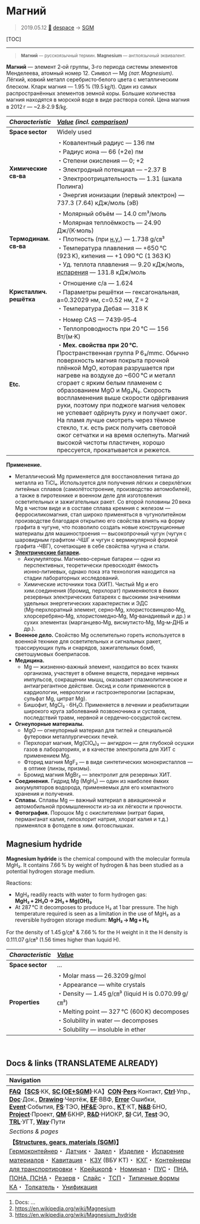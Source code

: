 # Магний
> 2019.05.12 [🚀](../index/index.md) [despace](index.md) → [SGM](sc.md)

[TOC]

---

> <small>**Магний** — русскоязычный термин. **Magnesium** — англоязычный эквивалент.</small>

**Магний** — элемент 2‑ой группы, 3‑го периода системы элементов Менделеева, атомный номер 12. Символ — Mg *(лат. Magnesium)*. Лёгкий, ковкий металл серебристо‑белого цвета с металлическим блеском. Кларк магния — 1.95 % (19.5 ㎏/t). Один из самых распространённых элементов земной коры. Большие количества магния находятся в морской воде в виде раствора солей. Цена магния в 2012 г — ~2.8‑2.9 $/㎏.

|*Characteristic*|*[Value](si.md) (incl. [comparison](matc.md))*|
|:-|:-|
|**Space sector**|Widely used|
|**Химические<br>св‑ва**|・Ковалентный радиус — 136 пм<br> ・Радиус иона — 66 (+2e) пм<br> ・Степени окисления — 0; +2<br> ・Электродный потенциал — −2.37 В<br> ・Электроотрицательность — 1.31 (шкала Полинга)<br> ・Энергия ионизации (первый электрон) — 737.3 (7.64) кДж/моль (эВ)|
|**Термодинам.<br>св‑ва**|・Молярный объём — 14.0 cm³/моль<br> ・Молярная теплоёмкость — 24.90 Дж/(K·моль)<br> ・Плотность (при [н.у.](sctp.md)) — 1.738 g/㎝³<br> ・Температура плавления — +650 ℃ (923 K), кипения — +1 090 ℃ (1 363 K)<br> ・Уд. теплота плавления — 9.20 кДж/моль, [испарения](matc.md) — 131.8 кДж/моль|
|**Кристаллич.<br>решётка**|・Отношение c/a — 1.624<br> ・Параметры решётки — гексагональная, a=0.32029 нм, c=0.52 нм, Z = 2<br> ・Температура Дебая — 318 K|
|**Etc.**|・Номер CAS — 7439‑95‑4<br> ・Теплопроводность при 20 ℃ — 156 Вт/(м·K)<br> ・**Мех. свойства при 20 ℃.** Пространственная группа P 6₃/mmc. Обычно поверхность магния покрыта прочной плёнкой MgO, которая разрушается при нагреве на воздухе до ~600 ℃ и металл сгорает с ярким белым пламенем с образованием MgO и Mg₃N₂. Скорость воспламенения выше скорости одёргивания руки, поэтому при поджоге магния человек не успевает одёрнуть руку и получает ожог. На пламя лучше смотреть через тёмное стекло, т.к. есть риск получить световой ожог сетчатки и на время ослепнуть. Магний высокой чистоты пластичен, хорошо прессуется, прокатывается и режется.|

**Применение.**

   - Металлический Mg применяется для восстановления титана до металла из TiCl₄. Используется для получения лёгких и сверхлёгких литейных сплавов (самолётостроение, производство автомобилей), а также в пиротехнике и военном деле для изготовления осветительных и зажигательных ракет. Со второй половины 20 века Mg в чистом виде и в составе сплава кремния с железом — ферросиликомагния, стал широко применяться в чугунолитейном производстве благодаря открытию его свойства влиять на форму графита в чугуне, что позволило создать новые конструкционные материалы для машиностроения — высокопрочный чугун (чугун с шаровидным графитом ‑ЧШГ и чугун с вермикулярной формой графита ‑ЧВГ), сочетающие в себе свойства чугуна и стали.
   - **[Электрические батареи](eb.md).**
      - Аккумуляторы. Магниево‑серные батареи — одни из перспективных, теоретически превосходят ёмкость ионно‑литиевых, однако пока эта технология находится на стадии лабораторных исследований.
      - Химические источники тока (ХИТ). Чистый Mg и его хим.соединения (бромид, перхлорат) применяются в ёмких резервных электрических батареях с высокими значениями удельных энергетических характеристик и ЭДС (Mg‑перхлоратный элемент, серно‑Mg, хлористосвинцово‑Mg, хлорсеребряно‑Mg, хлористомедно‑Mg, Mg‑ванадиевый и др.) и сухих элементах (марганцево‑Mg, висмутисто‑Mg, Mg‑м‑ДНБ и др.).
   - **Военное дело.** Свойство Mg ослепительно гореть используется в военной технике для осветительных и сигнальных ракет, трассирующих пуль и снарядов, зажигательных бомб, светошумовых боеприпасов.
   - **Медицина.**
      - Mg — жизненно‑важный элемент, находится во всех тканях организма, участвует в обмене веществ, передаче нервных импульсов, сокращении мышц, оказывает спазмолитическое и антиагрегантное действие. Оксид и соли применяются в кардиологии, неврологии и гастроэнтерологии (аспаркам, сульфат Mg, цитрат Mg).
      - Бишофит, MgCl₂ · 6H₂O. Применяется в лечении и реабилитации широкого круга заболеваний позвоночника и суставов, последствий травм, нервной и сердечно‑сосудистой систем.
   - **Огнеупорные материалы.**
      - MgO — огнеупорный материал для тиглей и специальной футеровки металлургических печей.
      - Перхлорат магния, Mg(ClO₄)₂ — ангидрон — для глубокой осушки газов в лабораториях, и в качестве электролита для ХИТ с применением Mg.
      - Фторид магния MgF₂ — в виде синтетических монокристаллов — в оптике (линзы, призмы).
      - Бромид магния MgBr₂ — электролит для резервных ХИТ.
   - **Соединения.** Гидрид Mg (MgH₂) — один из наиболее ёмких аккумуляторов водорода, применяемых для его компактного хранения и получения.
   - **Сплавы.** Сплавы Mg — важный материал в авиационной и автомобильной промышленности из‑за их лёгкости и прочности.
   - **Фотография.** Порошок Mg с окислителями (нитрат бария, перманганат калия, гипохлорит натрия, хлорат калия и т.д.) применялся в фотоделе в хим. фотовспышках.



## Magnesium hydride
**Magnesium hydride** is the chemical compound with the molecular formula MgH₂. It contains 7.66 % by weight of hydrogen & has been studied as a potential hydrogen storage medium.

Reactions:

   - MgH₂ readily reacts with water to form hydrogen gas: **MgH₂ + 2H₂O → 2H₂ + Mg(OH)₂**
   - At 287 ℃ it decomposes to produce H₂ at 1 bar pressure. The high temperature required is seen as a limitation in the use of MgH₂ as a reversible hydrogen storage medium: **MgH₂ → Mg + H₂**

For the density of 1.45 g/㎝³ & 7.66 % for the H weight in it the H density is 0.111.07 g/㎝³ (1.56 times higher than luquid H).

|*Characteristic*|*[Value](si.md)*|
|:-|:-|
|**Space sector**|…|
|**Properties**|・Molar mass — 26.3209 g/mol<br> ・Appearance — white crystals<br> ・Density — 1.45 g/㎝³ (liquid H is 0.070.99 g/㎝³)<br> ・Melting point — 327 ℃ (600 K) decomposes<br> ・Solubility in water — decomposes<br> ・Solubility — insoluble in ether|




<p style="page-break-after:always"> </p>

## Docs & links (TRANSLATEME ALREADY)
|Navigation|
|:-|
|**[FAQ](faq.md)**【**[SCS](scs.md)**·КК, **[SC (OE+SGM)](sc.md)**·КА】**[CON](contact.md)·[Pers](person.md)**·Контакт, **[Ctrl](control.md)**·Упр., **[Doc](doc.md)**·Док., **[Drawing](drawing.md)**·Чертёж, **[EF](ef.md)**·ВВФ, **[Error](error.md)**·Ошибки, **[Event](event.md)**·События, **[FS](fs.md)**·ТЭО, **[HF&E](hfe.md)**·Эрго., **[KT](kt.md)**·КТ, **[N&B](nnb.md)**·БНО, **[Project](project.md)**·Проект, **[QM](qm.md)**·БКНР, **[R&D](rnd.md)**·НИОКР, **[SI](si.md)**·СИ, **[Test](test.md)**·ЭО, **[TRL](trl.md)**·УГТ, **[Way](way.md)**·Пути|
|*Sections & pages*|
|**【[Structures, gears, materials (SGM)](sc.md)】**<br> [Гермоконтейнер](гермоконтейнер.md)・ [Датчик](sensor.md)・ [Задел](margin.md)・ [Изделие](unit.md)・ [Испарение материалов](matc.md)・ [Кавитация](cavitation.md)・ [КЗУ](cinu.md) (ВБУ КТ)・ [КХГ](cgs.md)・ [Контейнеры для транспортировки](ship_contain.md)・ [Крейцкопф](crosshead.md)・ [Номинал](nominal.md)・ [ПУС](lag.md)・ [ПНА, ПОНА, ПСНА](devd.md)・ [Резерв](reserve.md)・ [Слайс](слайс.md)・ [ТСП](tsp.md)・ [Типичные формы КА](sc.md)・ [Толкатель](толкатель.md)・ [Унификация](commonality.md)|

   1. Docs: …
   1. <https://en.wikipedia.org/wiki/Magnesium>
   1. <https://en.wikipedia.org/wiki/Magnesium_hydride>
